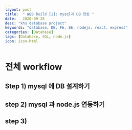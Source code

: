 ```yaml
---
layout: post
title:  " WEB build [1]: mysql과 DB 연동 "
date:   2020-09-28
desc: "khu database project"
keywords: "database, DB, FE, BE, nodejs, react, express"
categories: [Database]
tags: [Database, SQL, node.js]
icon: icon-html
---
```


# 전체 workflow

## Step 1) mysql 에 DB 설계하기

## step 2) mysql 과 node.js 연동하기

## step 3)
